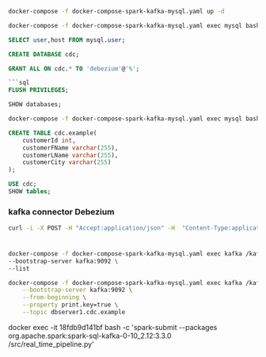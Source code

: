 ```bash
docker-compose -f docker-compose-spark-kafka-mysql.yaml up -d

docker-compose -f docker-compose-spark-kafka-mysql.yaml exec mysql bash -c 'mysql -u root -pdebezium'
```

```sql
SELECT user,host FROM mysql.user;

CREATE DATABASE cdc;

GRANT ALL ON cdc.* TO 'debezium'@'%';

```sql
FLUSH PRIVILEGES;

SHOW databases;
```

```bash
docker-compose -f docker-compose-spark-kafka-mysql.yaml exec mysql bash -c 'mysql -u debezium -pdbz'
```
```sql
CREATE TABLE cdc.example(
    customerId int,
    customerFName varchar(255),
    customerLName varchar(255),
    customerCity varchar(255)
);

USE cdc;
SHOW tables;
```

### kafka connector Debezium
```bash
curl -i -X POST -H "Accept:application/json" -H  "Content-Type:application/json" http://localhost:8083/connectors/ -d @./conf/register-mysql.json
```

### 
```bash

docker-compose -f docker-compose-spark-kafka-mysql.yaml exec kafka /kafka/bin/kafka-topics.sh \
--bootstrap-server kafka:9092 \
--list
```

```bash
docker-compose -f docker-compose-spark-kafka-mysql.yaml exec kafka /kafka/bin/kafka-console-consumer.sh \
    --bootstrap-server kafka:9092 \
    --from-beginning \
    --property print.key=true \
    --topic dbserver1.cdc.example
```



docker exec -it 18fdb9d141bf bash -c 'spark-submit --packages org.apache.spark:spark-sql-kafka-0-10_2.12:3.3.0 /src/real_time_pipeline.py'